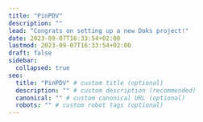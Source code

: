 ```yaml
---
title: "PinPDV"
description: ""
lead: "Congrats on setting up a new Doks project!"
date: 2023-09-07T16:33:54+02:00
lastmod: 2023-09-07T16:33:54+02:00
draft: false
sidebar:
  collapsed: true
seo:
  title: "PinPDV" # custom title (optional)
  description: "" # custom description (recommended)
  canonical: "" # custom canonical URL (optional)
  robots: "" # custom robot tags (optional)
---
```

